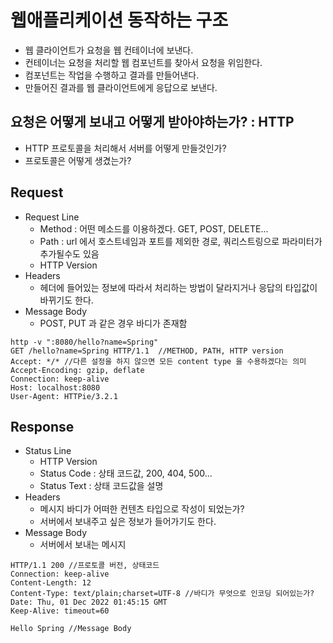 # 웹애플리케이션 동작하는 구조
- 웹 클라이언트가 요청을 웹 컨테이너에 보낸다.
- 컨테이너는 요청을 처리할 웹 컴포넌트를 찾아서 요청을 위임한다.
- 컴포넌트는 작업을 수행하고 결과를 만들어낸다.
- 만들어진 결과를 웹 클라이언트에게 응답으로 보낸다.
## 요청은 어떻게 보내고 어떻게 받아야하는가? : HTTP
- HTTP 프로토콜을 처리해서 서버를 어떻게 만들것인가?
- 프로토콜은 어떻게 생겼는가?

## Request
- Request Line
  - Method : 어떤 메소드를 이용하겠다. GET, POST, DELETE...
  - Path : url 에서 호스트네임과 포트를 제외한 경로, 쿼리스트링으로 파라미터가 추가될수도 있음
  - HTTP Version
- Headers
  - 헤더에 들어있는 정보에 따라서 처리하는 방법이 달라지거나 응답의 타입값이 바뀌기도 한다.
- Message Body
  - POST, PUT 과 같은 경우 바디가 존재함
```angular2html
http -v ":8080/hello?name=Spring"
GET /hello?name=Spring HTTP/1.1  //METHOD, PATH, HTTP version
Accept: */* //다른 설정을 하지 않으면 모든 content type 을 수용하겠다는 의미 
Accept-Encoding: gzip, deflate
Connection: keep-alive
Host: localhost:8080
User-Agent: HTTPie/3.2.1
```

## Response
- Status Line
  - HTTP Version
  - Status Code : 상태 코드값, 200, 404, 500...
  - Status Text : 상태 코드값을 설명
- Headers
  - 메시지 바디가 어떠한 컨텐츠 타입으로 작성이 되었는가?
  - 서버에서 보내주고 싶은 정보가 들어가기도 한다.
- Message Body
  - 서버에서 보내는 메시지
```angular2html
HTTP/1.1 200 //프로토콜 버전, 상태코드
Connection: keep-alive
Content-Length: 12
Content-Type: text/plain;charset=UTF-8 //바디가 무엇으로 인코딩 되어있는가?
Date: Thu, 01 Dec 2022 01:45:15 GMT
Keep-Alive: timeout=60

Hello Spring //Message Body
```